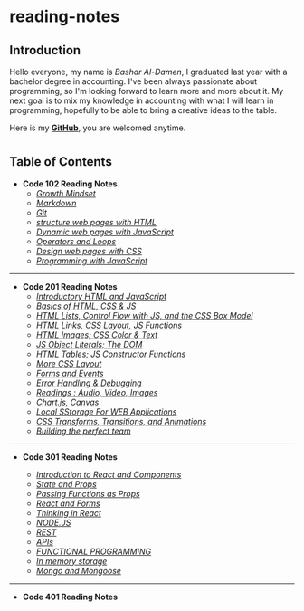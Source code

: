 # reading-notes
 
## Introduction ## 
Hello everyone,
my name is _Bashar Al-Damen_, I graduated last year with a bachelor degree in accounting.
I've been always passionate about programming, so I'm looking forward to learn more and more about it.
My next goal is to mix my knowledge in accounting with what I will learn in programming, hopefully to be able to bring a creative ideas to the table.

Here is my **[GitHub](https://github.com/BasharDamen)**, you are welcomed anytime.  
#

## Table of Contents ##

* **Code 102 Reading Notes**
  - [*Growth Mindset*](https://bashardamen.github.io/reading-notes/lab01)
  - [*Markdown*](https://bashardamen.github.io/reading-notes/read02)
  - [*Git*](https://bashardamen.github.io/reading-notes/read002)
  - [*structure web pages with HTML*](https://bashardamen.github.io/reading-notes/read03)
  - [*Dynamic web pages with JavaScript*](https://bashardamen.github.io/reading-notes/read04)
  - [*Operators and Loops*](https://bashardamen.github.io/reading-notes/read05)
  - [*Design web pages with CSS*](https://bashardamen.github.io/reading-notes/read06)
  - [*Programming with JavaScript*](https://bashardamen.github.io/reading-notes/read07)  

 --- 
  

* **Code 201 Reading Notes**
  - [*Introductory HTML and JavaScript*](https://bashardamen.github.io/reading-notes/class-01)
  - [*Basics of HTML, CSS & JS*](https://bashardamen.github.io/reading-notes/class-02)
  - [*HTML Lists, Control Flow with JS, and the CSS Box Model*](https://bashardamen.github.io/reading-notes/class-03)
  - [*HTML Links, CSS Layout, JS Functions*](https://bashardamen.github.io/reading-notes/class-04)
  - [*HTML Images; CSS Color & Text*](https://bashardamen.github.io/reading-notes/class-05)
  - [*JS Object Literals; The DOM*](https://bashardamen.github.io/reading-notes/class-06)
  - [*HTML Tables; JS Constructor Functions*](https://bashardamen.github.io/reading-notes/class-07)
  - [*More CSS Layout*](https://bashardamen.github.io/reading-notes/class-08)
  - [*Forms and Events*](https://bashardamen.github.io/reading-notes/class-09)
  - [*Error Handling & Debugging*](https://bashardamen.github.io/reading-notes/class-10)
  - [*Readings : Audio, Video, Images*](https://bashardamen.github.io/reading-notes/class-11)
  - [*Chart.js, Canvas*](https://bashardamen.github.io/reading-notes/class-12)
  - [*Local SStorage For WEB Applications*](https://bashardamen.github.io/reading-notes/class-13)
  - [*CSS Transforms, Transitions, and Animations*](https://bashardamen.github.io/reading-notes/class-14a)
  - [*Building the perfect team*](https://bashardamen.github.io/reading-notes/class-14b)

---

* **Code 301 Reading Notes**

  - [*Introduction to React and Components*](https://bashardamen.github.io/reading-notes/read301-1)
  - [*State and Props*](https://bashardamen.github.io/reading-notes/read301-2)
  - [*Passing Functions as Props*](https://bashardamen.github.io/reading-notes/read301-3)
  - [*React and Forms*](https://bashardamen.github.io/reading-notes/read301-4)
  - [*Thinking in React*](https://bashardamen.github.io/reading-notes/read301-5)
  - [*NODE.JS*](https://bashardamen.github.io/reading-notes/read301-6)
  - [*REST*](https://bashardamen.github.io/reading-notes/read301-7)
  - [*APIs*](https://bashardamen.github.io/reading-notes/read301-8)
  - [*FUNCTIONAL PROGRAMMING*](https://bashardamen.github.io/reading-notes/read301-9)
  - [*In memory storage*](https://bashardamen.github.io/reading-notes/read301-10)
  - [*Mongo and Mongoose*](https://bashardamen.github.io/reading-notes/read301-11)
---

* **Code 401 Reading Notes**